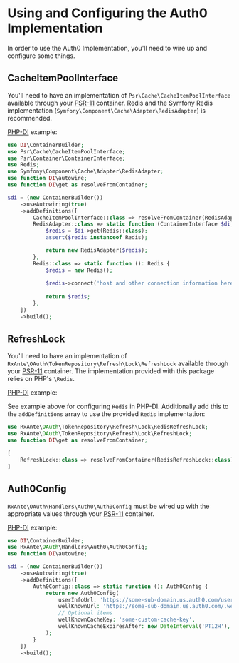 # Using and Configuring the Auth0 Implementation

In order to use the Auth0 Implementation, you'll need to wire up and configure some things.

## CacheItemPoolInterface

You'll need to have an implementation of `Psr\Cache\CacheItemPoolInterface` available through your [PSR-11](https://www.php-fig.org/psr/psr-11/) container. Redis and the Symfony Redis implementation (`Symfony\Component\Cache\Adapter\RedisAdapter`) is recommended.

[PHP-DI](https://php-di.org) example:

```php
use DI\ContainerBuilder;
use Psr\Cache\CacheItemPoolInterface;
use Psr\Container\ContainerInterface;
use Redis;
use Symfony\Component\Cache\Adapter\RedisAdapter;
use function DI\autowire;
use function DI\get as resolveFromContainer;

$di = (new ContainerBuilder())
    ->useAutowiring(true)
    ->addDefinitions([
        CacheItemPoolInterface::class => resolveFromContainer(RedisAdapter::class),
        RedisAdapter::class => static function (ContainerInterface $di): RedisAdapter {
            $redis = $di->get(Redis::class);
            assert($redis instanceof Redis);

            return new RedisAdapter($redis);
        },
        Redis::class => static function (): Redis {
            $redis = new Redis();
            
            $redis->connect('host and other connection information here');
            
            return $redis;
        },
    ])
    ->build();
```

## RefreshLock

You'll need to have an implementation of `RxAnte\OAuth\TokenRepository\Refresh\Lock\RefreshLock` available through your [PSR-11](https://www.php-fig.org/psr/psr-11/) container. The implementation provided with this package relies on PHP's `\Redis`.

[PHP-DI](https://php-di.org) example:

See example above for configuring `Redis` in PHP-DI. Additionally add this to the `addDefinitions` array to use the provided `Redis` implementation:

```php
use RxAnte\OAuth\TokenRepository\Refresh\Lock\RedisRefreshLock;
use RxAnte\OAuth\TokenRepository\Refresh\Lock\RefreshLock;
use function DI\get as resolveFromContainer;

[
    RefreshLock::class => resolveFromContainer(RedisRefreshLock::class),
]
```

## Auth0Config

`RxAnte\OAuth\Handlers\Auth0\Auth0Config` must be wired up with the appropriate values through your [PSR-11](https://www.php-fig.org/psr/psr-11/) container.

[PHP-DI](https://php-di.org) example:

```php
use DI\ContainerBuilder;
use RxAnte\OAuth\Handlers\Auth0\Auth0Config;
use function DI\autowire;

$di = (new ContainerBuilder())
    ->useAutowiring(true)
    ->addDefinitions([
        Auth0Config::class => static function (): Auth0Config {
            return new Auth0Config(
                userInfoUrl: 'https://some-sub-domain.us.auth0.com/userinfo',
                wellKnownUrl: 'https://some-sub-domain.us.auth0.com/.well-known/openid-configuration',
                // Optional items
                wellKnownCacheKey: 'some-custom-cache-key',
                wellKnownCacheExpiresAfter: new DateInterval('PT12H'), // default is PT24H
            );
        }
    ])
    ->build();
```
